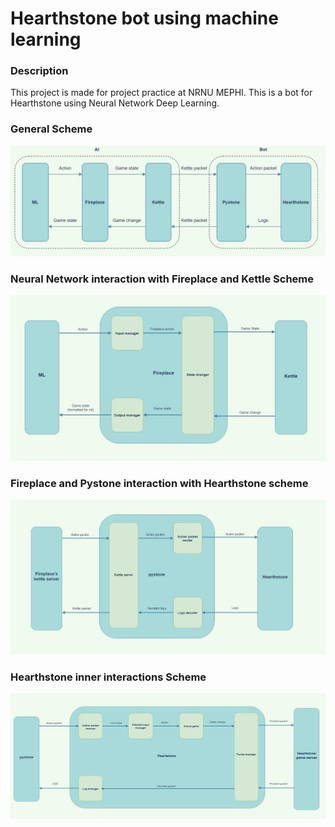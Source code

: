 # Hearthstone bot using machine learning
### Description
This project is made for project practice at NRNU MEPHI.
This is a bot for Hearthstone using Neural Network Deep Learning.

### General Scheme
![scheme_1](Assets/images/scheme1.jpg)
### Neural Network interaction with Fireplace and Kettle Scheme
![scheme_2](Assets/images/scheme2.jpg)
### Fireplace and Pystone interaction with Hearthstone scheme
![scheme_3](Assets/images/scheme3.jpg)
### Hearthstone inner interactions Scheme
![scheme_4](Assets/images/scheme4.jpg)
